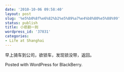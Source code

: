 ```yaml
---
date: '2010-10-06 09:58:40'
layout: post
slug: '%e5%b0%8f%e6%82%b2%e5%89%a7%e4%b8%80%e5%88%99'
status: publish
title: 小悲剧一则
wordpress_id: '37831'
categories:
- Life at Shanghai
---
```


早上骑车到公司，欲锁车，发现锁没带，返回。 

Posted with WordPress for BlackBerry.
